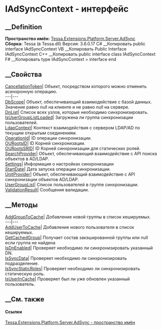 # IAdSyncContext - интерфейс
##  __Definition
 **Пространство имён:**
[Tessa.Extensions.Platform.Server.AdSync](N_Tessa_Extensions_Platform_Server_AdSync.htm)  
 **Сборка:** Tessa (в Tessa.dll) Версия: 3.6.0.17
C# __Копировать
     public interface IAdSyncContext
VB __Копировать
     Public Interface IAdSyncContext
C++ __Копировать
     public interface class IAdSyncContext
F# __Копировать
     type IAdSyncContext = interface end
##  __Свойства
[CancellationToken](P_Tessa_Extensions_Platform_Server_AdSync_IAdSyncContext_CancellationToken.htm)|
Объект, посредством которого можно отменить асинхронную операцию.  
---|---  
[DbScope](P_Tessa_Extensions_Platform_Server_AdSync_IAdSyncContext_DbScope.htm)|
Объект, обеспечивающий взаимодействие с базой данных. Значение равно null на
клиенте и не равно null на сервере.  
[DnList](P_Tessa_Extensions_Platform_Server_AdSync_IAdSyncContext_DnList.htm)|
Список всех узлов, которые необходимо синхронизировать.  
[IsUserGroupListLoaded](P_Tessa_Extensions_Platform_Server_AdSync_IAdSyncContext_IsUserGroupListLoaded.htm)|
Загружена ли группа синхронизации пользователей.  
[LdapContext](P_Tessa_Extensions_Platform_Server_AdSync_IAdSyncContext_LdapContext.htm)|
Контекст взаимодействия с сервером LDAP/AD по текущим открытым соединениям.  
[OperationId](P_Tessa_Extensions_Platform_Server_AdSync_IAdSyncContext_OperationId.htm)|
ID операции синхронизации.  
[OURootsID](P_Tessa_Extensions_Platform_Server_AdSync_IAdSyncContext_OURootsID.htm)|
ID Корней синхронизации.  
[OURootsSRID](P_Tessa_Extensions_Platform_Server_AdSync_IAdSyncContext_OURootsSRID.htm)|
ID Корней синхронизации для статических ролей.  
[SearchProvider](P_Tessa_Extensions_Platform_Server_AdSync_IAdSyncContext_SearchProvider.htm)|
Объект, обеспечивающий взаимодействие с API поиска объектов в AD/LDAP.  
[Settings](P_Tessa_Extensions_Platform_Server_AdSync_IAdSyncContext_Settings.htm)|
Информация о настройках синхронизации  
[StartDate](P_Tessa_Extensions_Platform_Server_AdSync_IAdSyncContext_StartDate.htm)|
Дата запуска операции синхронизации.  
[UnitProvider](P_Tessa_Extensions_Platform_Server_AdSync_IAdSyncContext_UnitProvider.htm)|
Объект, обеспечивающий взаимодействие с API синхронизации объектов AD/LDAP.  
[UserGroupList](P_Tessa_Extensions_Platform_Server_AdSync_IAdSyncContext_UserGroupList.htm)|
Список пользователей в группе синхронизации.  
[ValidationResult](P_Tessa_Extensions_Platform_Server_AdSync_IAdSyncContext_ValidationResult.htm)|
Сообщения валидации.  
##  __Методы
[AddGroupToCache](M_Tessa_Extensions_Platform_Server_AdSync_IAdSyncContext_AddGroupToCache.htm)|
Добавление новой группы в список кешируемых.  
---|---  
[AddUserToCache](M_Tessa_Extensions_Platform_Server_AdSync_IAdSyncContext_AddUserToCache.htm)|
Добавление нового пользователя в список кешируемых.  
[GetCachedGroup](M_Tessa_Extensions_Platform_Server_AdSync_IAdSyncContext_GetCachedGroup.htm)|
Получает состав закэшированной группы или null если группа не найдена  
[IsDnEnabled](M_Tessa_Extensions_Platform_Server_AdSync_IAdSyncContext_IsDnEnabled.htm)|
Проверяет необходимо ли синхронизировать указанный DN.  
[IsSyncData](M_Tessa_Extensions_Platform_Server_AdSync_IAdSyncContext_IsSyncData.htm)|
Проверяет необходимо ли синхронизировать подразделение.  
[IsSyncStaticRoles](M_Tessa_Extensions_Platform_Server_AdSync_IAdSyncContext_IsSyncStaticRoles.htm)|
Проверяет необходимо ли синхронизировать статическую роль.  
[IsUserInCache](M_Tessa_Extensions_Platform_Server_AdSync_IAdSyncContext_IsUserInCache.htm)|
Проверяет был ли уже обновлен указанный пользователь.  
## __См. также
#### Ссылки
[Tessa.Extensions.Platform.Server.AdSync - пространство
имён](N_Tessa_Extensions_Platform_Server_AdSync.htm)

